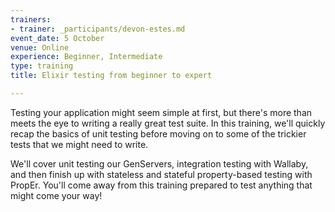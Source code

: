 ```yaml
---
trainers:
- trainer: _participants/devon-estes.md
event_date: 5 October
venue: Online
experience: Beginner, Intermediate
type: training
title: Elixir testing from beginner to expert

---
```

Testing your application might seem simple at first, but there's more than meets the eye to writing a really great test suite. In this training, we'll quickly recap the basics of unit testing before moving on to some of the trickier tests that we might need to write.

We'll cover unit testing our GenServers, integration testing with Wallaby, and then finish up with stateless and stateful property-based testing with PropEr. You'll come away from this training prepared to test anything that might come your way!